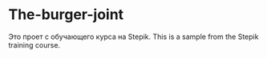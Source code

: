 # The-burger-joint
Это проет с обучающего курса на Stepik. This is a sample from the Stepik training course.

